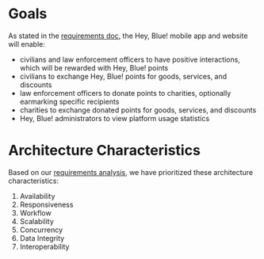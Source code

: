 # Goals
As stated in the [requirements doc](https://docs.google.com/document/d/10o-4eEzFo005pqDt_ORCztzaQCQ_9FNWYrxFasou3Eo/edit#), the Hey, Blue! mobile app and website will enable:
- civilians and law enforcement officers to have positive interactions, which will be rewarded with Hey, Blue! points
- civilians to exchange Hey, Blue! points for goods, services, and discounts
- law enforcement officers to donate points to charities, optionally earmarking specific recipients
- charities to exchange donated points for goods, services, and discounts
- Hey, Blue! administrators to view platform usage statistics

# Architecture Characteristics
Based on our [requirements analysis](./requirements_analysis.md), we have prioritized these architecture characteristics:
1) Availability
2) Responsiveness
3) Workflow
4) Scalability
5) Concurrency
6) Data Integrity
7) Interoperability
